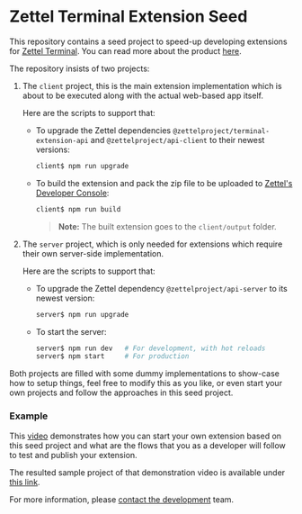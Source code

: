 # Zettel Terminal Extension Seed

This repository contains a seed project to speed-up developing extensions for [Zettel Terminal](https://app.zettel.ooo). You can read more about the product [here](http://zettel.ooo).

The repository insists of two projects:

1. The `client` project, this is the main extension implementation which is about to be executed along with the actual web-based app itself.

   Here are the scripts to support that:

   - To upgrade the Zettel dependencies `@zettelproject/terminal-extension-api` and `@zettelproject/api-client` to their newest versions:
     ```sh
     client$ npm run upgrade
     ```
   - To build the extension and pack the zip file to be uploaded to [Zettel's Developer Console](https://app.zettel.ooo/developer):
     ```sh
     client$ npm run build
     ```
     > **Note:** The built extension goes to the `client/output` folder.

1. The `server` project, which is only needed for extensions which require their own server-side implementation.

   Here are the scripts to support that:

   - To upgrade the Zettel dependency `@zettelproject/api-server` to its newest version:
     ```sh
     server$ npm run upgrade
     ```
   - To start the server:
     ```sh
     server$ npm run dev   # For development, with hot reloads
     server$ npm start     # For production
     ```

Both projects are filled with some dummy implementations to show-case how to setup things, feel free to modify this as you like, or even start your own projects and follow the approaches in this seed project.

### Example

This [video](https://youtube.com) demonstrates how you can start your own extension based on this seed project and what are the flows that you as a developer will follow to test and publish your extension.

The resulted sample project of that demonstration video is available under [this link](https://github.com).

For more information, please [contact the development](mailto:ahs502@gmail.com) team.
